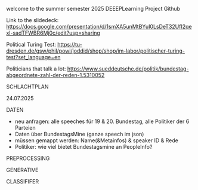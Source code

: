 welcome to the summer semester 2025 DEEEPLearning Project Github

Link to the slidedeck: https://docs.google.com/presentation/d/1smXA5unMtBYuI0LsDeT32UfI2qexl-sadTFWBR6Mj0c/edit?usp=sharing

Political Turing Test: https://tu-dresden.de/gsw/phil/powi/joddid/shop/shop/im-labor/politischer-turing-test?set_language=en

Politicians that talk a lot: https://www.sueddeutsche.de/politik/bundestag-abgeordnete-zahl-der-reden-1.5310052

SCHLACHTPLAN

24.07.2025

DATEN
- neu anfragen: alle speeches für 19 & 20. Bundestag, alle Politiker der 6 Parteien
-  Daten über BundestagsMine (ganze speech im json)
  - müssen gemappt werden: Name(&Metainfos) & speaker ID & Rede
- Politiker: wie viel bietet Bundestagsmine an PeopleInfo?

PREPROCESSING

GENERATIVE

CLASSIFIFER
